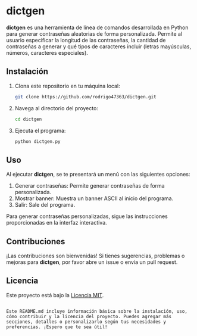 # dictgen

**dictgen** es una herramienta de línea de comandos desarrollada en Python para generar contraseñas aleatorias de forma personalizada. Permite al usuario especificar la longitud de las contraseñas, la cantidad de contraseñas a generar y qué tipos de caracteres incluir (letras mayúsculas, números, caracteres especiales).

## Instalación

1. Clona este repositorio en tu máquina local:
   ```sh
   git clone https://github.com/rodrigo47363/dictgen.git
   ```

2. Navega al directorio del proyecto:
   ```sh
   cd dictgen
   ```

3. Ejecuta el programa:
   ```sh
   python dictgen.py
   ```

## Uso

Al ejecutar **dictgen**, se te presentará un menú con las siguientes opciones:

1. Generar contraseñas: Permite generar contraseñas de forma personalizada.
2. Mostrar banner: Muestra un banner ASCII al inicio del programa.
3. Salir: Sale del programa.

Para generar contraseñas personalizadas, sigue las instrucciones proporcionadas en la interfaz interactiva.

## Contribuciones

¡Las contribuciones son bienvenidas! Si tienes sugerencias, problemas o mejoras para **dictgen**, por favor abre un issue o envía un pull request.

## Licencia

Este proyecto está bajo la [Licencia MIT](LICENSE).
```

Este README.md incluye información básica sobre la instalación, uso, cómo contribuir y la licencia del proyecto. Puedes agregar más secciones, detalles o personalizarlo según tus necesidades y preferencias. ¡Espero que te sea útil!
